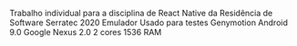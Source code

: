 Trabalho individual para a disciplina de React Native da Residência de Software Serratec 2020
Emulador Usado para testes Genymotion
Android 9.0
Google Nexus 2.0
2 cores
1536 RAM